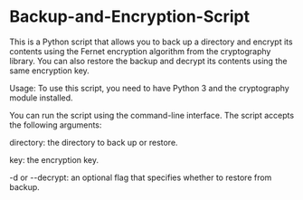 # Backup-and-Encryption-Script
This is a Python script that allows you to back up a directory and encrypt its contents using the Fernet encryption algorithm from the cryptography library. You can also restore the backup and decrypt its contents using the same encryption key.


Usage:
To use this script, you need to have Python 3 and the cryptography module installed. 

You can run the script using the command-line interface. The script accepts the following arguments:

directory: the directory to back up or restore.

key: the encryption key.

-d or --decrypt: an optional flag that specifies whether to restore from backup.
